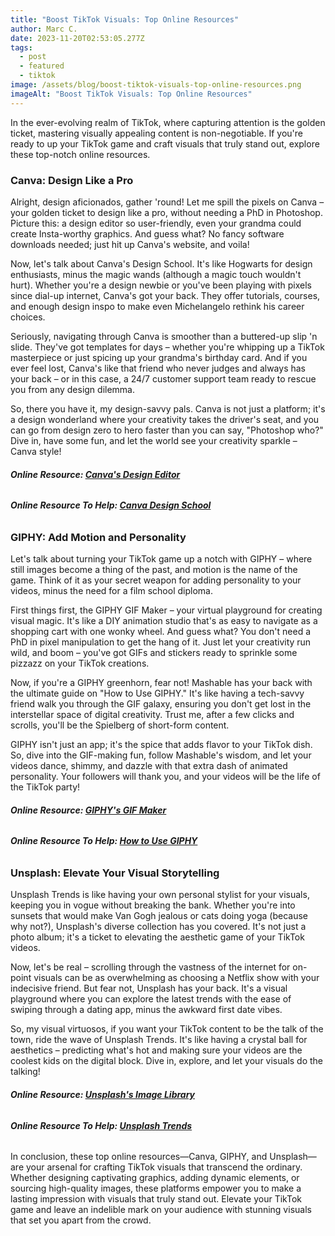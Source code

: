 ```yaml
---
title: "Boost TikTok Visuals: Top Online Resources"
author: Marc C.
date: 2023-11-20T02:53:05.277Z
tags:
  - post
  - featured
  - tiktok
image: /assets/blog/boost-tiktok-visuals-top-online-resources.png
imageAlt: "Boost TikTok Visuals: Top Online Resources"
---
```

In the ever-evolving realm of TikTok, where capturing attention is the golden ticket, mastering visually appealing content is non-negotiable. If you're ready to up your TikTok game and craft visuals that truly stand out, explore these top-notch online resources.

### **Canva: Design Like a Pro**

Alright, design aficionados, gather 'round! Let me spill the pixels on Canva – your golden ticket to design like a pro, without needing a PhD in Photoshop. Picture this: a design editor so user-friendly, even your grandma could create Insta-worthy graphics. And guess what? No fancy software downloads needed; just hit up Canva's website, and voila!

Now, let's talk about Canva's Design School. It's like Hogwarts for design enthusiasts, minus the magic wands (although a magic touch wouldn't hurt). Whether you're a design newbie or you've been playing with pixels since dial-up internet, Canva's got your back. They offer tutorials, courses, and enough design inspo to make even Michelangelo rethink his career choices.

Seriously, navigating through Canva is smoother than a buttered-up slip 'n slide. They've got templates for days – whether you're whipping up a TikTok masterpiece or just spicing up your grandma's birthday card. And if you ever feel lost, Canva's like that friend who never judges and always has your back – or in this case, a 24/7 customer support team ready to rescue you from any design dilemma.

So, there you have it, my design-savvy pals. Canva is not just a platform; it's a design wonderland where your creativity takes the driver's seat, and you can go from design zero to hero faster than you can say, "Photoshop who?" Dive in, have some fun, and let the world see your creativity sparkle – Canva style!

###### **Online Resource: [Canva's Design Editor](https://www.canva.com/)**

###### **Online Resource To Help: [Canva Design School](https://www.canva.com/learn/)**

### **GIPHY: Add Motion and Personality**

Let's talk about turning your TikTok game up a notch with GIPHY – where still images become a thing of the past, and motion is the name of the game. Think of it as your secret weapon for adding personality to your videos, minus the need for a film school diploma.

First things first, the GIPHY GIF Maker – your virtual playground for creating visual magic. It's like a DIY animation studio that's as easy to navigate as a shopping cart with one wonky wheel. And guess what? You don't need a PhD in pixel manipulation to get the hang of it. Just let your creativity run wild, and boom – you've got GIFs and stickers ready to sprinkle some pizzazz on your TikTok creations.

Now, if you're a GIPHY greenhorn, fear not! Mashable has your back with the ultimate guide on "How to Use GIPHY." It's like having a tech-savvy friend walk you through the GIF galaxy, ensuring you don't get lost in the interstellar space of digital creativity. Trust me, after a few clicks and scrolls, you'll be the Spielberg of short-form content.

GIPHY isn't just an app; it's the spice that adds flavor to your TikTok dish. So, dive into the GIF-making fun, follow Mashable's wisdom, and let your videos dance, shimmy, and dazzle with that extra dash of animated personality. Your followers will thank you, and your videos will be the life of the TikTok party!

###### **Online Resource: [GIPHY's GIF Maker](https://giphy.com/create/gifmaker)**

###### **Online Resource To Help: [How to Use GIPHY](https://mashable.com/how-to/use-giphy/)**

### **Unsplash: Elevate Your Visual Storytelling[](https://unsplash.com/trends)**

Unsplash Trends is like having your own personal stylist for your visuals, keeping you in vogue without breaking the bank. Whether you're into sunsets that would make Van Gogh jealous or cats doing yoga (because why not?), Unsplash's diverse collection has you covered. It's not just a photo album; it's a ticket to elevating the aesthetic game of your TikTok videos.

Now, let's be real – scrolling through the vastness of the internet for on-point visuals can be as overwhelming as choosing a Netflix show with your indecisive friend. But fear not, Unsplash has your back. It's a visual playground where you can explore the latest trends with the ease of swiping through a dating app, minus the awkward first date vibes.

So, my visual virtuosos, if you want your TikTok content to be the talk of the town, ride the wave of Unsplash Trends. It's like having a crystal ball for aesthetics – predicting what's hot and making sure your videos are the coolest kids on the digital block. Dive in, explore, and let your visuals do the talking!

###### **Online Resource: [Unsplash's Image Library](https://unsplash.com/)**

###### **Online Resource To Help: [Unsplash Trends](https://unsplash.com/trends)**

In conclusion, these top online resources—Canva, GIPHY, and Unsplash—are your arsenal for crafting TikTok visuals that transcend the ordinary. Whether designing captivating graphics, adding dynamic elements, or sourcing high-quality images, these platforms empower you to make a lasting impression with visuals that truly stand out. Elevate your TikTok game and leave an indelible mark on your audience with stunning visuals that set you apart from the crowd.

